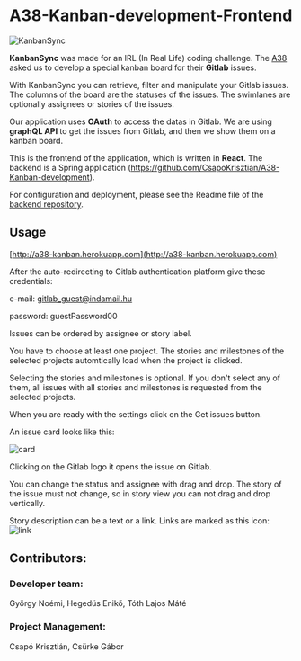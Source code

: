 # A38-Kanban-development-Frontend

![KanbanSync](public/board.jpg?raw=true "KanbanSync")

**KanbanSync** was made for an IRL (In Real Life) coding challenge. The [A38](https://www.a38.hu) asked us to develop a special kanban board for their **Gitlab** issues.

With KanbanSync you can retrieve, filter and manipulate your Gitlab issues. The columns of the board are the statuses of the issues. The swimlanes are optionally assignees or stories of the issues.

Our application uses **OAuth** to access the datas in Gitlab. We are using **graphQL API** to get the issues from Gitlab, and then we show them on a kanban board.

This is the frontend of the application, which is written in **React**.
The backend is a Spring application (https://github.com/CsapoKrisztian/A38-Kanban-development).

For configuration and deployment, please see the Readme file of the [backend repository](https://github.com/tothmate911/A38-Kanban-development-Backend).

## Usage

[http://a38-kanban.herokuapp.com](http://a38-kanban.herokuapp.com)

After the auto-redirecting to Gitlab authentication platform give these credentials:

e-mail: gitlab_guest@indamail.hu

password: guestPassword00


Issues can be ordered by assignee or story label. 

You have to choose at least one project. The stories and milestones of the selected projects automtically load when the project is clicked.

Selecting the stories and milestones is optional. If you don't select any of them, all issues with all stories and milestones is requested from the selected projects.

When you are ready with the settings click on the Get issues button.

An issue card looks like this:

![card](public/card.jpg?raw=true "card")

Clicking on the Gitlab logo it opens the issue on Gitlab.

You can change the status and assignee with drag and drop. The story of the issue must not change, so in story view you can not drag and drop vertically.

Story description can be a text or a link. Links are marked as this icon: ![link](public/linkicon.jpg?raw=true "link")

## Contributors:

### Developer team:

György Noémi,
Hegedüs Enikő,
Tóth Lajos Máté

### Project Management:

Csapó Krisztián,
Csürke Gábor
